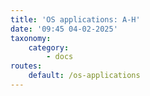 ```yaml
---
title: 'OS applications: A-H'
date: '09:45 04-02-2025'
taxonomy:
    category:
        - docs
routes:
    default: /os-applications
---
```


